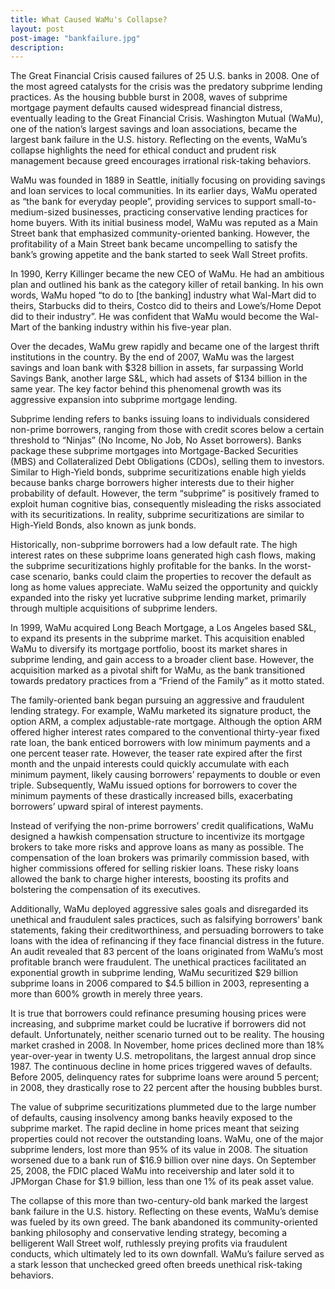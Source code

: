 ```yaml
---
title: What Caused WaMu's Collapse?
layout: post
post-image: "bankfailure.jpg"
description:
---
```


The Great Financial Crisis caused failures of 25 U.S. banks in 2008. One of the most agreed catalysts for the crisis was the predatory subprime lending practices. As the housing bubble burst in 2008, waves of subprime mortgage payment defaults caused widespread financial distress, eventually leading to the Great Financial Crisis. Washington Mutual (WaMu), one of the nation’s largest savings and loan associations, became the largest bank failure in the U.S. history. Reflecting on the events, WaMu’s collapse highlights the need for ethical conduct and prudent risk management because greed encourages irrational risk-taking behaviors.  

WaMu was founded in 1889 in Seattle, initially focusing on providing savings and loan services to local communities. In its earlier days, WaMu operated as “the bank for everyday people”, providing services to support small-to-medium-sized businesses, practicing conservative lending practices for home buyers. With its initial business model, WaMu was reputed as a Main Street bank that emphasized community-oriented banking. However, the profitability of a Main Street bank became uncompelling to satisfy the bank’s growing appetite and the bank started to seek Wall Street profits. 

In 1990, Kerry Killinger became the new CEO of WaMu. He had an ambitious plan and outlined his bank as the category killer of retail banking. In his own words, WaMu hoped “to do to [the banking] industry what Wal-Mart did to theirs, Starbucks did to theirs, Costco did to theirs and Lowe’s/Home Depot did to their industry”. He was confident that WaMu would become the Wal-Mart of the banking industry within his five-year plan. 

Over the decades, WaMu grew rapidly and became one of the largest thrift institutions in the country. By the end of 2007, WaMu was the largest savings and loan bank with $328 billion in assets, far surpassing World Savings Bank, another large S&L, which had assets of $134 billion in the same year. The key factor behind this phenomenal growth was its aggressive expansion into subprime mortgage lending.

Subprime lending refers to banks issuing loans to individuals considered non-prime borrowers, ranging from those with credit scores below a certain threshold to “Ninjas” (No Income, No Job, No Asset borrowers). Banks package these subprime mortgages into Mortgage-Backed Securities (MBS) and Collateralized Debt Obligations (CDOs), selling them to investors. Similar to High-Yield bonds, subprime securitizations enable high yields because banks charge borrowers higher interests due to their higher probability of default. However, the term “subprime” is positively framed to exploit human cognitive bias, consequently misleading the risks associated with its securitizations. In reality, subprime securitizations are similar to High-Yield Bonds, also known as junk bonds. 

Historically, non-subprime borrowers had a low default rate. The high interest rates on these subprime loans generated high cash flows, making the subprime securitizations highly profitable for the banks. In the worst-case scenario, banks could claim the properties to recover the default as long as home values appreciate. WaMu seized the opportunity and quickly expanded into the risky yet lucrative subprime lending market, primarily through multiple acquisitions of subprime lenders.

In 1999, WaMu acquired Long Beach Mortgage, a Los Angeles based S&L, to expand its presents in the subprime market. This acquisition enabled WaMu to diversify its mortgage portfolio, boost its market shares in subprime lending, and gain access to a broader client base. However, the acquisition marked as a pivotal shift for WaMu, as the bank transitioned towards predatory practices from a “Friend of the Family” as it motto stated. 

The family-oriented bank began pursuing an aggressive and fraudulent lending strategy. For example, WaMu marketed its signature product, the option ARM, a complex adjustable-rate mortgage. Although the option ARM offered higher interest rates compared to the conventional thirty-year fixed rate loan, the bank enticed borrowers with low minimum payments and a one percent teaser rate. However, the teaser rate expired after the first month and the unpaid interests could quickly accumulate with each minimum payment, likely causing borrowers’ repayments to double or even triple. Subsequently, WaMu issued options for borrowers to cover the minimum payments of these drastically increased bills, exacerbating borrowers’ upward spiral of interest payments. 

Instead of verifying the non-prime borrowers’ credit qualifications, WaMu designed a hawkish compensation structure to incentivize its mortgage brokers to take more risks and approve loans as many as possible. The compensation of the loan brokers was primarily commission based, with higher commissions offered for selling riskier loans. These risky loans allowed the bank to charge higher interests, boosting its profits and bolstering the compensation of its executives. 

Additionally, WaMu deployed aggressive sales goals and disregarded its unethical and fraudulent sales practices, such as falsifying borrowers’ bank statements, faking their creditworthiness, and persuading borrowers to take loans with the idea of refinancing if they face financial distress in the future. An audit revealed that 83 percent of the loans originated from WaMu’s most profitable branch were fraudulent. The unethical practices facilitated an exponential growth in subprime lending, WaMu securitized $29 billion subprime loans in 2006 compared to $4.5 billion in 2003, representing a more than 600% growth in merely three years.

It is true that borrowers could refinance presuming housing prices were increasing, and subprime market could be lucrative if borrowers did not default. Unfortunately, neither scenario turned out to be reality. The housing market crashed in 2008. In November, home prices declined more than 18% year-over-year in twenty U.S. metropolitans, the largest annual drop since 1987. The continuous decline in home prices triggered waves of defaults. Before 2005, delinquency rates for subprime loans were around 5 percent; in 2008, they drastically rose to 22 percent after the housing bubbles burst.

The value of subprime securitizations plummeted due to the large number of defaults, causing insolvency among banks heavily exposed to the subprime market. The rapid decline in home prices meant that seizing properties could not recover the outstanding loans. WaMu, one of the major subprime lenders, lost more than 95% of its value in 2008. The situation worsened due to a bank run of $16.9 billion over nine days. On September 25, 2008, the FDIC placed WaMu into receivership and later sold it to JPMorgan Chase for $1.9 billion, less than one 1% of its peak asset value. 

The collapse of this more than two-century-old bank marked the largest bank failure in the U.S. history. Reflecting on these events, WaMu’s demise was fueled by its own greed. The bank abandoned its community-oriented banking philosophy and conservative lending strategy, becoming a belligerent Wall Street wolf, ruthlessly preying profits via fraudulent conducts, which ultimately led to its own downfall. WaMu’s failure served as a stark lesson that unchecked greed often breeds unethical risk-taking behaviors. 
